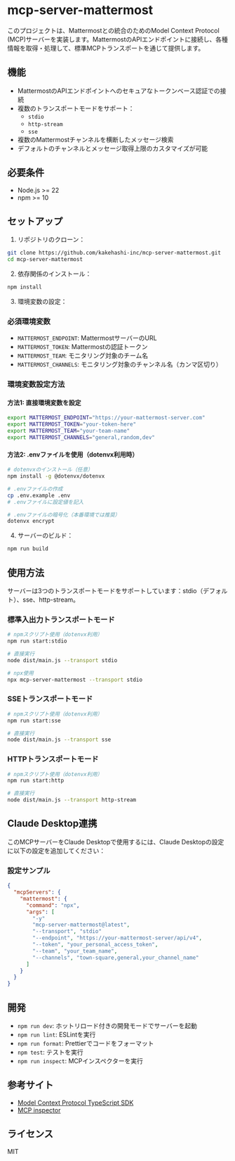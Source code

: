 # mcp-server-mattermost

このプロジェクトは、Mattermostとの統合のためのModel Context Protocol (MCP)サーバーを実装します。MattermostのAPIエンドポイントに接続し、各種情報を取得・処理して、標準MCPトランスポートを通じて提供します。

## 機能

- MattermostのAPIエンドポイントへのセキュアなトークンベース認証での接続
- 複数のトランスポートモードをサポート：
  - `stdio`
  - `http-stream`
  - `sse`
- 複数のMattermostチャンネルを横断したメッセージ検索
- デフォルトのチャンネルとメッセージ取得上限のカスタマイズが可能

## 必要条件

- Node.js >= 22
- npm >= 10

## セットアップ

1. リポジトリのクローン：

```bash
git clone https://github.com/kakehashi-inc/mcp-server-mattermost.git
cd mcp-server-mattermost
```

2. 依存関係のインストール：

```bash
npm install
```

3. 環境変数の設定：

### 必須環境変数

- `MATTERMOST_ENDPOINT`: MattermostサーバーのURL
- `MATTERMOST_TOKEN`: Mattermostの認証トークン
- `MATTERMOST_TEAM`: モニタリング対象のチーム名
- `MATTERMOST_CHANNELS`: モニタリング対象のチャンネル名（カンマ区切り）

### 環境変数設定方法

#### 方法1: 直接環境変数を設定
```bash
export MATTERMOST_ENDPOINT="https://your-mattermost-server.com"
export MATTERMOST_TOKEN="your-token-here"
export MATTERMOST_TEAM="your-team-name"
export MATTERMOST_CHANNELS="general,random,dev"
```

#### 方法2: .envファイルを使用（dotenvx利用時）
```bash
# dotenvxのインストール（任意）
npm install -g @dotenvx/dotenvx

# .envファイルの作成
cp .env.example .env
# .envファイルに設定値を記入

# .envファイルの暗号化（本番環境では推奨）
dotenvx encrypt
```

4. サーバーのビルド：

```bash
npm run build
```

## 使用方法

サーバーは3つのトランスポートモードをサポートしています：stdio（デフォルト）、sse、http-stream。

### 標準入出力トランスポートモード

```bash
# npmスクリプト使用（dotenvx利用）
npm run start:stdio

# 直接実行
node dist/main.js --transport stdio

# npx使用
npx mcp-server-mattermost --transport stdio
```

### SSEトランスポートモード

```bash
# npmスクリプト使用（dotenvx利用）
npm run start:sse

# 直接実行
node dist/main.js --transport sse
```

### HTTPトランスポートモード

```bash
# npmスクリプト使用（dotenvx利用）
npm run start:http

# 直接実行
node dist/main.js --transport http-stream
```

## Claude Desktop連携

このMCPサーバーをClaude Desktopで使用するには、Claude Desktopの設定に以下の設定を追加してください：

### 設定サンプル

```json
{
  "mcpServers": {
    "mattermost": {
      "command": "npx",
      "args": [
        "-y"
        "mcp-server-mattermost@latest",
        "--transport", "stdio"
        "--endpoint", "https://your-mattermost-server/api/v4",
        "--token", "your_personal_access_token",
        "--team", "your_team_name",
        "--channels", "town-square,general,your_channel_name"
      ]
    }
  }
}
```

## 開発

- `npm run dev`: ホットリロード付きの開発モードでサーバーを起動
- `npm run lint`: ESLintを実行
- `npm run format`: Prettierでコードをフォーマット
- `npm test`: テストを実行
- `npm run inspect`: MCPインスペクターを実行

## 参考サイト

- [Model Context Protocol TypeScript SDK](https://github.com/modelcontextprotocol/typescript-sdk)
- [MCP inspector](https://github.com/modelcontextprotocol/inspector)

## ライセンス

MIT
